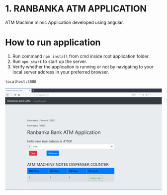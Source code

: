 # 1. RANBANKA ATM APPLICATION

ATM Machine mimic Application developed using angular.

 # How to run application
 1. Run command  `npm install` from cmd inside root application folder.
 2. Run `npm start` to start up the server.
 3. Verify whether the application is running or not by navigating to your local server address in your preferred browser.

```sh
localhost:3000
```
![alt text](https://github.com/codename0/ATM-Machine/blob/master/Application-Screenshot.PNG)

